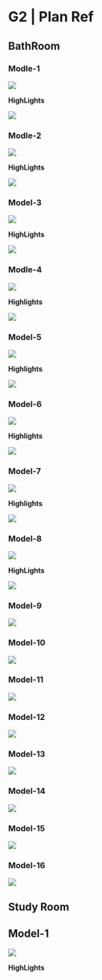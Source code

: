 # G2 | Plan Ref


## BathRoom

### Modle-1

![](https://i.imgur.com/yYPD4dR.png)

**HighLights**

![](https://i.imgur.com/FyfAUZJ.png)

### Modle-2

![](https://i.imgur.com/4RNj9gs.jpg)

**HighLights**

![](https://i.imgur.com/6UnEwjb.png)

### Model-3

![](https://i.imgur.com/VfSvZxb.jpg)

**HighLights**

![](https://i.imgur.com/4VXJSIb.png)

### Modle-4

![](https://i.imgur.com/JHCqBrx.png)

**Highlights**

![](https://i.imgur.com/IdEraJQ.png)

### Model-5

![](https://i.imgur.com/w80MEaw.png)

**Highlights**

![](https://i.imgur.com/9Qh8kAN.png)

### Model-6

![](https://i.imgur.com/y4TMbYL.png)

**Highlights**

![](https://i.imgur.com/YTCRVww.png)

### Model-7

![](https://i.imgur.com/gBaXO7q.png)

**Highlights**

![](https://i.imgur.com/ODH3hM6.png)

### Model-8

![](https://i.imgur.com/E0eyrxl.png)

**HighLights**

![](https://i.imgur.com/HyN6Km3.png)

### Model-9

![](https://i.imgur.com/VRfzSoU.png)

### Model-10

![](https://i.imgur.com/yGHVME9.png)

### Model-11

![](https://i.imgur.com/MD03ASm.png)

### Model-12

![](https://i.imgur.com/NQdVgBf.png)

### Model-13

![](https://i.imgur.com/UprtZkt.png)

### Model-14

![](https://i.imgur.com/XcAnrIC.jpg)

### Model-15

![](https://i.imgur.com/qcXm6H4.jpg)

### Model-16

![](https://i.imgur.com/FbY9nFm.jpg)

## Study Room

## Model-1

![](https://i.imgur.com/mnLYuDQ.png)

**HighLights**



